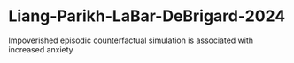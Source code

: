 # Liang-Parikh-LaBar-DeBrigard-2024
Impoverished episodic counterfactual simulation is associated with increased anxiety
